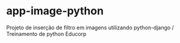 # app-image-python
Projeto de inserção de filtro em imagens utilizando python-django / Treinamento de python Educorp
